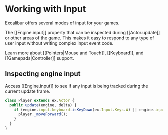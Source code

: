 # Working with Input

Excalibur offers several modes of input for your games.

The [[Engine.input]] property that can be inspected during [[Actor.update]]
or other areas of the game. This makes it easy to respond to any type
of user input without writing complex input event code.

Learn more about [[Pointers|Mouse and Touch]], [[Keyboard]], and [[Gamepads|Controller]] support.

## Inspecting engine input

Access [[Engine.input]] to see if any input is being tracked during the current update frame.

```ts
class Player extends ex.Actor {
  public update(engine, delta) {
    if (engine.input.keyboard.isKeyDown(ex.Input.Keys.W) || engine.input.gamepads.at(0).getAxes(ex.Input.Axes.LeftStickY) > 0.5) {
      player._moveForward();
    }
  }
}
```

